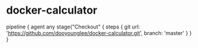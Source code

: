 # docker-calculator

pipeline {
  agent any
  stage("Checkout" {
    steps {
      git url: 'https://github.com/dooyounglee/docker-calculator.git',
      branch: 'master'
    }
  }
}
